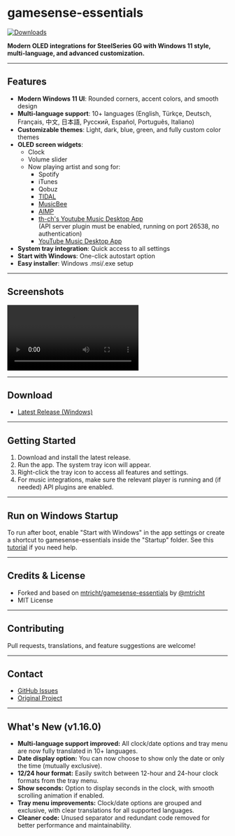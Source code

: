 # gamesense-essentials
[![Downloads](https://img.shields.io/github/downloads/mtricht/gamesense-essentials/total.svg)](https://github.com/mtricht/gamesense-essentials/releases)

**Modern OLED integrations for SteelSeries GG with Windows 11 style, multi-language, and advanced customization.**

---

## Features

- **Modern Windows 11 UI**: Rounded corners, accent colors, and smooth design
- **Multi-language support**: 10+ languages (English, Türkçe, Deutsch, Français, 中文, 日本語, Русский, Español, Português, Italiano)
- **Customizable themes**: Light, dark, blue, green, and fully custom color themes
- **OLED screen widgets**:
  - Clock
  - Volume slider
  - Now playing artist and song for:
    - Spotify
    - iTunes
    - Qobuz
    - [TIDAL](https://tidal.com/)
    - [MusicBee](https://getmusicbee.com/)
    - [AIMP](https://www.aimp.ru/)
    - [th-ch's Youtube Music Desktop App](https://th-ch.github.io/youtube-music/)  
      (API server plugin must be enabled, running on port 26538, no authentication)
    - [YouTube Music Desktop App](https://ytmdesktop.app/)
- **System tray integration**: Quick access to all settings
- **Start with Windows**: One-click autostart option
- **Easy installer**: Windows .msi/.exe setup

---

## Screenshots

![Modern UI Screenshot](https://user-images.githubusercontent.com/7511094/122837368-3e0fad00-d2f4-11eb-868e-980b2b29e1c1.mp4)

---

## Download

- [Latest Release (Windows)](https://github.com/umutsevimcann/gamesense-essentials/releases)

---

## Getting Started

1. Download and install the latest release.
2. Run the app. The system tray icon will appear.
3. Right-click the tray icon to access all features and settings.
4. For music integrations, make sure the relevant player is running and (if needed) API plugins are enabled.

---

## Run on Windows Startup
To run after boot, enable "Start with Windows" in the app settings or create a shortcut to gamesense-essentials inside the "Startup" folder. See this [tutorial](https://www.howtogeek.com/208224/how-to-add-a-program-to-startup-in-windows/) if you need help.

---

## Credits & License
- Forked and based on [mtricht/gamesense-essentials](https://github.com/mtricht/gamesense-essentials) by [@mtricht](https://github.com/mtricht)
- MIT License

---

## Contributing
Pull requests, translations, and feature suggestions are welcome!

---

## Contact
- [GitHub Issues](https://github.com/umutsevimcann/gamesense-essentials/issues)
- [Original Project](https://github.com/mtricht/gamesense-essentials)

---

## What's New (v1.16.0)

- **Multi-language support improved:** All clock/date options and tray menu are now fully translated in 10+ languages.
- **Date display option:** You can now choose to show only the date or only the time (mutually exclusive).
- **12/24 hour format:** Easily switch between 12-hour and 24-hour clock formats from the tray menu.
- **Show seconds:** Option to display seconds in the clock, with smooth scrolling animation if enabled.
- **Tray menu improvements:** Clock/date options are grouped and exclusive, with clear translations for all supported languages.
- **Cleaner code:** Unused separator and redundant code removed for better performance and maintainability.
